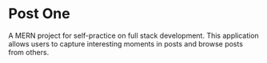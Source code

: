 # Post One

A MERN project for self-practice on full stack development. This application allows users to capture interesting moments in posts and browse posts from others.
